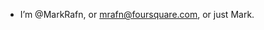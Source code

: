 - I’m @MarkRafn, or mrafn@foursquare.com, or just Mark.


<!---
MarkRafn/MarkRafn is a ✨ special ✨ repository because its `README.md` (this file) appears on your GitHub profile.
You can click the Preview link to take a look at your changes.
--->
